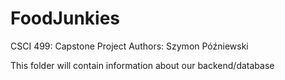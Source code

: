 # FoodJunkies
CSCI 499: Capstone Project
Authors: Szymon Późniewski

This folder will contain information about our backend/database
